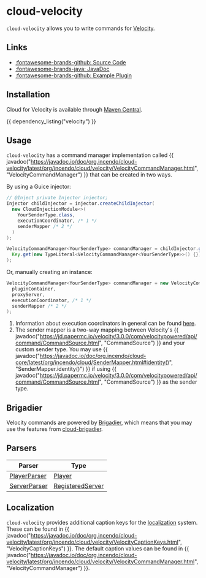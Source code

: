 # cloud-velocity

`cloud-velocity` allows you to write commands for [Velocity](https://papermc.io/software/velocity).

## Links

<div class="grid cards" markdown>

- [:fontawesome-brands-github: Source Code](https://github.com/Incendo/cloud-minecraft/tree/master/cloud-velocity)
- [:fontawesome-brands-java: JavaDoc](https://javadoc.io/doc/org.incendo/cloud-velocity)
- [:fontawesome-brands-github: Example Plugin](https://github.com/Incendo/cloud-minecraft/tree/master/examples/example-velocity)

</div>

## Installation

Cloud for Velocity is available through [Maven Central](https://central.sonatype.com/artifact/org.incendo/cloud-velocity).

{{ dependency_listing("velocity") }}

## Usage

`cloud-velocity` has a command manager implementation called
{{ javadoc("https://javadoc.io/doc/org.incendo/cloud-velocity/latest/org/incendo/cloud/velocity/VelocityCommandManager.html", "VelocityCommandManager") }}
that can be created in two ways.

By using a Guice injector:

```java
// @Inject private Injector injector;
Injector childInjector = injector.createChildInjector(
  new CloudInjectionModule<>(
    YourSenderType.class,
    executionCoordinator, /* 1 */
    senderMapper /* 2 */
  )
);

VelocityCommandManager<YourSenderType> commandManager = childInjector.getInstance(
  Key.get(new TypeLiteral<VelocityCommandManager<YourSenderType>>() {})
);
```

Or, manually creating an instance:

```java
VelocityCommandManager<YourSenderType> commandManager = new VelocityCommandManager<>(
  pluginContainer,
  proxyServer,
  executionCoordinator, /* 1 */
  senderMapper /* 2 */
);
```

1. Information about execution coordinators in general can be found
   [here](../core/index.md#execution-coordinators).
2. The sender mapper is a two-way mapping between Velocity's
   {{ javadoc("https://jd.papermc.io/velocity/3.0.0/com/velocitypowered/api/command/CommandSource.html", "CommandSource") }} and your custom sender type.
   You may use {{ javadoc("<https://javadoc.io/doc/org.incendo/cloud-core/latest/org/incendo/cloud/SenderMapper.html#identity()>", "SenderMapper.identity()") }}
   if using {{ javadoc("https://jd.papermc.io/velocity/3.0.0/com/velocitypowered/api/command/CommandSource.html", "CommandSource") }} as the sender type.

## Brigadier

Velocity commands are powered by [Brigadier](https://github.com/mojang/brigadier), which means that you may
use the features from [cloud-brigadier](brigadier.md).

## Parsers

| Parser                                                                                                                       | Type                                                                                                                |
| ---------------------------------------------------------------------------------------------------------------------------- | ------------------------------------------------------------------------------------------------------------------- |
| [PlayerParser](https://javadoc.io/doc/org.incendo/cloud-velocity/latest/org/incendo/cloud/velocity/parser/PlayerParser.html) | [Player](https://jd.papermc.io/velocity/3.0.0/com/velocitypowered/api/proxy/Player.html)                            |
| [ServerParser](https://javadoc.io/doc/org.incendo/cloud-velocity/latest/org/incendo/cloud/velocity/parser/ServerParser.html) | [RegisteredServer](https://jd.papermc.io/velocity/3.0.0/com/velocitypowered/api/proxy/server/RegisteredServer.html) |

## Localization

`cloud-velocity` provides additional caption keys for the [localization](../localization/index.md) system.
These can be found in
{{ javadoc("https://javadoc.io/doc/org.incendo/cloud-velocity/latest/org/incendo/cloud/velocity/VelocityCaptionKeys.html", "VelocityCaptionKeys") }}.
The default caption values can be found in
{{ javadoc("https://javadoc.io/doc/org.incendo/cloud-velocity/latest/org/incendo/cloud/velocity/VelocityCommandManager.html", "VelocityCommandManager") }}.

